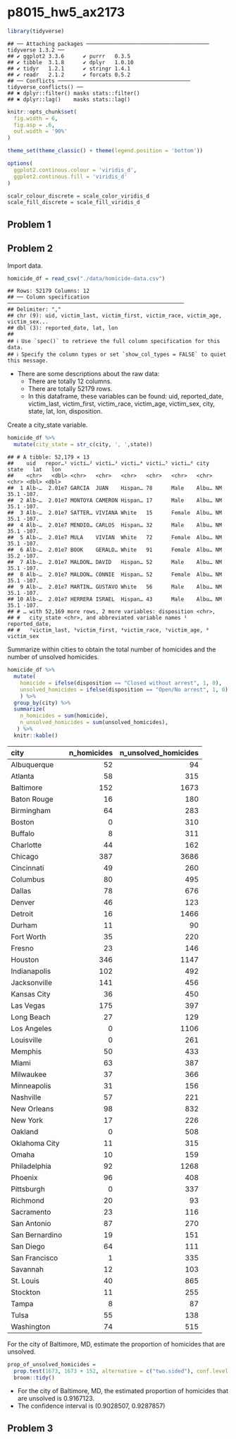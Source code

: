 p8015_hw5_ax2173
================

``` r
library(tidyverse)
```

    ## ── Attaching packages ─────────────────────────────────────── tidyverse 1.3.2 ──
    ## ✔ ggplot2 3.3.6      ✔ purrr   0.3.5 
    ## ✔ tibble  3.1.8      ✔ dplyr   1.0.10
    ## ✔ tidyr   1.2.1      ✔ stringr 1.4.1 
    ## ✔ readr   2.1.2      ✔ forcats 0.5.2 
    ## ── Conflicts ────────────────────────────────────────── tidyverse_conflicts() ──
    ## ✖ dplyr::filter() masks stats::filter()
    ## ✖ dplyr::lag()    masks stats::lag()

``` r
knitr::opts_chunk$set(
  fig.width = 6,
  fig.asp = .6,
  out.width = '90%'
)

theme_set(theme_classic() + theme(legend.position = 'bottom'))

options(
  ggplot2.continous.colour = 'viridis_d',
  ggplot2.continous.fill = 'viridis_d'
)

scalr_colour_discrete = scale_color_viridis_d
scale_fill_discrete = scale_fill_viridis_d
```

## Problem 1

## Problem 2

Import data.

``` r
homicide_df = read_csv("./data/homicide-data.csv")
```

    ## Rows: 52179 Columns: 12
    ## ── Column specification ────────────────────────────────────────────────────────
    ## Delimiter: ","
    ## chr (9): uid, victim_last, victim_first, victim_race, victim_age, victim_sex...
    ## dbl (3): reported_date, lat, lon
    ## 
    ## ℹ Use `spec()` to retrieve the full column specification for this data.
    ## ℹ Specify the column types or set `show_col_types = FALSE` to quiet this message.

-   There are some descriptions about the raw data:
    -   There are totally 12 columns.
    -   There are totally 52179 rows.
    -   In this dataframe, these variables can be found: uid,
        reported_date, victim_last, victim_first, victim_race,
        victim_age, victim_sex, city, state, lat, lon, disposition.

Create a city_state variable.

``` r
homicide_df %>% 
  mutate(city_state = str_c(city, ', ',state))
```

    ## # A tibble: 52,179 × 13
    ##    uid   repor…¹ victi…² victi…³ victi…⁴ victi…⁵ victi…⁶ city  state   lat   lon
    ##    <chr>   <dbl> <chr>   <chr>   <chr>   <chr>   <chr>   <chr> <chr> <dbl> <dbl>
    ##  1 Alb-…  2.01e7 GARCIA  JUAN    Hispan… 78      Male    Albu… NM     35.1 -107.
    ##  2 Alb-…  2.01e7 MONTOYA CAMERON Hispan… 17      Male    Albu… NM     35.1 -107.
    ##  3 Alb-…  2.01e7 SATTER… VIVIANA White   15      Female  Albu… NM     35.1 -107.
    ##  4 Alb-…  2.01e7 MENDIO… CARLOS  Hispan… 32      Male    Albu… NM     35.1 -107.
    ##  5 Alb-…  2.01e7 MULA    VIVIAN  White   72      Female  Albu… NM     35.1 -107.
    ##  6 Alb-…  2.01e7 BOOK    GERALD… White   91      Female  Albu… NM     35.2 -107.
    ##  7 Alb-…  2.01e7 MALDON… DAVID   Hispan… 52      Male    Albu… NM     35.1 -107.
    ##  8 Alb-…  2.01e7 MALDON… CONNIE  Hispan… 52      Female  Albu… NM     35.1 -107.
    ##  9 Alb-…  2.01e7 MARTIN… GUSTAVO White   56      Male    Albu… NM     35.1 -107.
    ## 10 Alb-…  2.01e7 HERRERA ISRAEL  Hispan… 43      Male    Albu… NM     35.1 -107.
    ## # … with 52,169 more rows, 2 more variables: disposition <chr>,
    ## #   city_state <chr>, and abbreviated variable names ¹​reported_date,
    ## #   ²​victim_last, ³​victim_first, ⁴​victim_race, ⁵​victim_age, ⁶​victim_sex

Summarize within cities to obtain the total number of homicides and the
number of unsolved homicides.

``` r
homicide_df %>%  
  mutate(
    homicide = ifelse(disposition == "Closed without arrest", 1, 0),
    unsolved_homicides = ifelse(disposition == "Open/No arrest", 1, 0)
    ) %>% 
  group_by(city) %>% 
  summarize(
    n_homicides = sum(homicide),
    n_unsolved_homicides = sum(unsolved_homicides),
   ) %>% 
  knitr::kable()
```

| city           | n_homicides | n_unsolved_homicides |
|:---------------|------------:|---------------------:|
| Albuquerque    |          52 |                   94 |
| Atlanta        |          58 |                  315 |
| Baltimore      |         152 |                 1673 |
| Baton Rouge    |          16 |                  180 |
| Birmingham     |          64 |                  283 |
| Boston         |           0 |                  310 |
| Buffalo        |           8 |                  311 |
| Charlotte      |          44 |                  162 |
| Chicago        |         387 |                 3686 |
| Cincinnati     |          49 |                  260 |
| Columbus       |          80 |                  495 |
| Dallas         |          78 |                  676 |
| Denver         |          46 |                  123 |
| Detroit        |          16 |                 1466 |
| Durham         |          11 |                   90 |
| Fort Worth     |          35 |                  220 |
| Fresno         |          23 |                  146 |
| Houston        |         346 |                 1147 |
| Indianapolis   |         102 |                  492 |
| Jacksonville   |         141 |                  456 |
| Kansas City    |          36 |                  450 |
| Las Vegas      |         175 |                  397 |
| Long Beach     |          27 |                  129 |
| Los Angeles    |           0 |                 1106 |
| Louisville     |           0 |                  261 |
| Memphis        |          50 |                  433 |
| Miami          |          63 |                  387 |
| Milwaukee      |          37 |                  366 |
| Minneapolis    |          31 |                  156 |
| Nashville      |          57 |                  221 |
| New Orleans    |          98 |                  832 |
| New York       |          17 |                  226 |
| Oakland        |           0 |                  508 |
| Oklahoma City  |          11 |                  315 |
| Omaha          |          10 |                  159 |
| Philadelphia   |          92 |                 1268 |
| Phoenix        |          96 |                  408 |
| Pittsburgh     |           0 |                  337 |
| Richmond       |          20 |                   93 |
| Sacramento     |          23 |                  116 |
| San Antonio    |          87 |                  270 |
| San Bernardino |          19 |                  151 |
| San Diego      |          64 |                  111 |
| San Francisco  |           1 |                  335 |
| Savannah       |          12 |                  103 |
| St. Louis      |          40 |                  865 |
| Stockton       |          11 |                  255 |
| Tampa          |           8 |                   87 |
| Tulsa          |          55 |                  138 |
| Washington     |          74 |                  515 |

For the city of Baltimore, MD, estimate the proportion of homicides that
are unsolved.

``` r
prop_of_unsolved_homicides = 
  prop.test(1673, 1673 + 152, alternative = c("two.sided"), conf.level = 0.95) %>% 
  broom::tidy()
```

-   For the city of Baltimore, MD, the estimated proportion of homicides
    that are unsolved is 0.9167123.
-   The confidence interval is (0.9028507, 0.9287857)

## Problem 3
